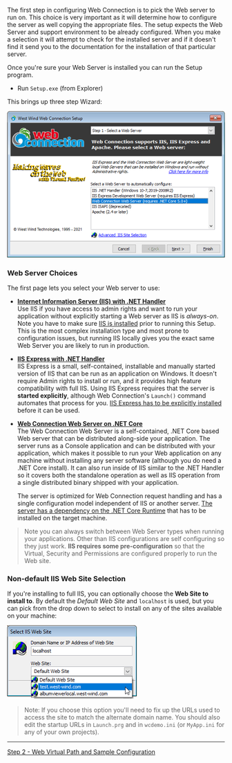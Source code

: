 The first step in configuring Web Connection is to pick the Web server to run on. This choice is very important as it will determine how to configure the server as well copying the appropriate files. The setup expects the Web Server and support environment to be already configured. When you make a selection it will attempt to check for the installed server and if it doesn't find it send you to the documentation for the installation of that particular server.

Once you're sure your Web Server is installed you can run the Setup program.

* Run `Setup.exe`  (from Explorer)

This brings up three step Wizard:

![](/images/ManagementConsole/setup1.png)


### Web Server Choices
The first page lets you select your Web server to use:

* **[Internet Information Server (IIS) with .NET Handler](https://webconnection.west-wind.com/docs/_22f0xkbmq.htm)**  
Use IIS if you have access to admin rights and want to run your application without explicitly starting a Web server as IIS is *always-on*. Note you have to make sure [IIS is installed](https://webconnection.west-wind.com/docs/_22f0xkbmq.htm) prior to running this Setup. This is the most complex installation type and most prone to configuration issues, but running IIS locally gives you the exact same Web Server you are likely to run in production.

* **[IIS Express with .NET Handler](https://webconnection.west-wind.com/docs/_3nj01rj5n.htm)**  
IIS Express is a small, self-contained, installable and manually started version of IIS that can be run as an application on Windows. It doesn't require Admin rights to install or run, and it provides high feature compatibility with full IIS. Using IIS Express requires that the server is **started explicitly**, although Web Connection's `Launch()` command automates that process for you. [IIS Express has to be explicitly installed](https://webconnection.west-wind.com/docs/_3nj01rj5n.htm) before it can be used.

* **[Web Connection Web Server on .NET Core](https://webconnection.west-wind.com/docs/_5lw0ysxq9.htm)**  
The Web Connection Web Server is a self-contained, .NET Core based Web server that can be distributed along-side your application. The server runs as a Console application and can be distributed with your application, which makes it possible to run your Web application on any machine without installing any server software (although you do need a .NET Core install). It can also run inside of IIS similar to the .NET Handler so it covers both the standalone operation as well as IIS operation from a single distributed binary shipped with your application.

  The server is optimized for Web Connection request handling and has a single configuration model independent of IIS or another server. [The server has a dependency on the .NET Core Runtime](https://webconnection.west-wind.com/docs/_5lw0ysxq9.htm) that has to be installed on the target machine.

> Note you can always switch between Web Server types when running your applications. Other than IIS configurations are self configuring so they just work. **IIS requires some pre-configuration** so that the Virtual, Security and Permissions are configured properly to run the Web site.

### Non-default IIS Web Site Selection
If you're installing to full IIS, you can optionally choose the **Web Site to install to**. By default the *Default Web Site* and `localhost` is used, but you can pick from the drop down to select to install on any of the sites available on your machine:

![](/images/ManagementConsole/SelectWebSite.png)

> Note: If you choose this option you'll need to fix up the URLs used to access the site to match the alternate domain name. You should also edit the startup URLs in `Launch.prg` and in `wcdemo.ini` (or `MyApp.ini` for any of your own projects).

---

[Step 2 - Web Virtual Path and Sample Configuration](VFPS://Topic/_S8G0Z22WJ)